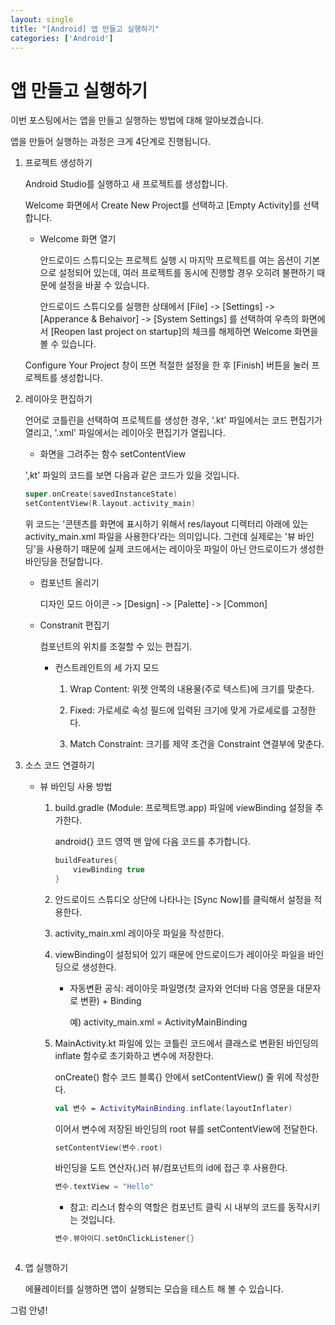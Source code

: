 ```yaml
---
layout: single
title: "[Android] 앱 만들고 실행하기"
categories: ['Android']
---
```




# 앱 만들고 실행하기

이번 포스팅에서는 앱을 만들고 실행하는 방법에 대해 알아보겠습니다. 



앱을 만들어 실행하는 과정은 크게 4단계로 진행됩니다. 

1. 프로젝트 생성하기

   Android Studio를 실행하고 새 프로젝트를 생성합니다. 

   Welcome 화면에서 Create New Project를 선택하고 [Empty Activity]를 선택합니다. 

   * Welcome 화면 열기

     안드로이드 스튜디오는 프로젝트 실행 시 마지막 프로젝트를 여는 옵션이 기본으로 설정되어 있는데, 여러 프로젝트를 동시에 진행할 경우 오히려 불편하기 때문에 설정을 바꿀 수 있습니다. 
     
     안드로이드 스튜디오를 실행한 상태에서 [File] -> [Settings] -> [Apperance & Behaivor] -> [System Settings] 를 선택하여 우측의 화면에서 [Reopen last project on startup]의 체크를 해제하면 Welcome 화면을 볼 수 있습니다. 

   Configure Your Project 창이 뜨면 적절한 설정을 한 후 [Finish] 버튼을 눌러 프로젝트를 생성합니다. 

   

2. 레이아웃 편집하기

   언어로 코틀린을 선택하여 프로젝트를 생성한 경우, '.kt' 파일에서는 코드 편집기가 열리고, '.xml' 파일에서는 레이아웃 편집기가 열립니다. 

   *  화면을 그려주는 함수 setContentView

     ',kt' 파일의 코드를 보면 다음과 같은 코드가 있을 것입니다. 

     ```kotlin
     super.onCreate(savedInstanceState)
     setContentView(R.layout.activity_main)
     ```

     위 코드는 '콘텐츠를 화면에 표시하기 위해서 res/layout 디렉터리 아래에 있는 activity_main.xml 파일을 사용한다'라는 의미입니다. 그런데 실제로는 '뷰 바인딩'을 사용하기 때문에 실제 코드에서는 레이아웃 파일이 아닌 안드로이드가 생성한 바인딩을 전달합니다. 

   * 컴포넌트 올리기

     디자인 모드 아이콘 -> [Design] -> [Palette] -> [Common]

   * Constranit 편집기

     컴포넌트의 위치를 조절할 수 있는 편집기. 

     * 컨스트레인트의 세 가지 모드

       1. Wrap Content: 위젯 안쪽의 내용물(주로 텍스트)에 크기를 맞춘다. 

       2. Fixed: 가로세로 속성 필드에 입력된 크기에 맞게 가로세로를 고정한다. 
       3. Match Constraint: 크기를 제약 조건을 Constraint  연결부에 맞춘다. 

     

3. 소스 코드 연결하기

   * 뷰 바인딩 사용 방법

     1. build.gradle (Module: 프로젝트명.app) 파일에 viewBinding 설정을 추가한다.

        android{} 코드 영역 맨 앞에 다음 코드를 추가합니다. 

        ```kotlin
        buildFeatures{
            viewBinding true
        }

     2. 안드로이드 스튜디오 상단에 나타나는 [Sync Now]를 클릭해서 설정을 적용한다. 

     3. activity_main.xml 레이아웃 파일을 작성한다. 

     4. viewBinding이 설정되어 있기 때문에 안드로이드가 레이아웃 파일을 바인딩으로 생성한다. 

        * 자동변환 공식: 레이아웃 파일명(첫 글자와 언더바 다음 영문을 대문자로 변환) + Binding

          예) activity_main.xml = ActivityMainBinding

     5. MainActivity.kt 파일에 있는 코틀린 코드에서 클래스로 변환된 바인딩의 inflate 함수로 초기화하고 변수에 저장한다. 

        onCreate() 함수 코드 블록{} 안에서 setContentView() 줄 위에 작성한다. 

        ```kotlin
        val 변수 = ActivityMainBinding.inflate(layoutInflater)
        ```

        이어서 변수에 저장된 바인딩의 root 뷰를 setContentView에 전달한다. 

        ```kotlin
        setContentView(변수.root)
        ```

        바인딩을 도트 연산자(.)러 뷰/컴포넌트의 id에 접근 후 사용한다. 

        ```kotlin
        변수.textView = "Hello"
        ```

        * 참고: 리스너 함수의 역할은 컴포넌트 클릭 시 내부의 코드를 동작시키는 것입니다. 

        ```kotlin
        변수.뷰아이디.setOnClickListener{}

   

4. 앱 실행하기

   에뮬레이터를 실행하면 앱이 실행되는 모습을 테스트 해 볼 수 있습니다. 





그럼 안녕!
